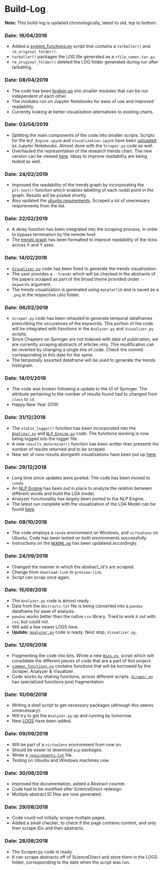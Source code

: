 # Build-Log

<strong>Note:</strong> This build-log is updated chronologically, latest to old, top to bottom.

### Date: 16/04/2019
- Added a [system_functions.py](https://github.com/SarthakJShetty/Bias/blob/master/system_functions.py) script that contains a ```tarballer()``` and ```rm_original_folder()```.
- ```tarballer()``` packages the LOG file generated as a ```<file_name>.tar.gz```.
- ```rm_original_folder()``` deleted the LOG folder generated during run after tarballing.

### Date: 08/04/2019
- The code has been [broken up](https://github.com/SarthakJShetty/Bias/blob/master/scripts/) into smaller modules that can be run independent of each other.
- The modules run on Jupyter Notebooks for ease of use and improved readability.
- Currently looking at better visualization alternatives to existing charts.

### Date: 03/04/2019
- Splitting the main components of the code into smaller scripts. Scripts for the ```NLP_Engine.ipynb``` and ```Visualization.ipynb``` have been [uploaded](https://github.com/SarthakJShetty/Bias/blob/master/scripts/) as Jupyter Notebooks. Almost done with the ```Scraper.py``` code as well.
- Overhauled the representation of the research trends chart. The new version can be viewed [here](https://raw.githubusercontent.com/SarthakJShetty/Bias/master/LOGS/LOG_2019-02-27_15_23_Eastern_Himalayas/Data_Visualization_Trends_Graph_conservation.png). Ideas to improve readability are being tested as well.

### Date: 24/02/2019
- Improved the readability of the trends graph by incorporating the ```plt.text()``` function which enables labelling of each
nodal point in the graph. Results will be posted shortly.
- Also updated the <a title="Updated ubuntu requirements file" href="https://github.com/SarthakJShetty/Bias/blob/master/ubuntu_requirements.txt">ubuntu requirements</a>. Scraped a lot of unecessary requirements from the list.

### Date: 22/02/2019
- A delay function has been integrated into the scraping process, in order to bypass termination by the remote host.
- The <a title="Trends Graph" href="https://github.com/SarthakJShetty/Bias/blob/master/LOGS/LOG_2019-02-20_23_4_Western_Ghats_Biodiversity/Data_Visualization_Trends_Graph_biodiversity.png">trends graph</a> has been formatted to improve readability of the ticks across X and Y axes.

### Date: 14/02/2019
- <a title="Visualizer.py" href="https://github.com/SarthakJShetty/Bias/blob/master/Visualizer.py">```Visualizer.py```</a> code has been fixed to generate the trends visualization.
- The user provides a ```--trends``` which will be checked in the abstracts of the papers scraped as part of the broad theme provided under ```--keywords``` argument.
- The trends visualization is generated using ```matplotlib``` and is saved as a ```.png``` in the respective ```LOGS``` folder.

### Date: 06/02/2019
- ```Scraper.py``` code has been rehauled to generate temporal dataframes prescribing the occurences of the keywords. This portion of the code will
be integrated with functions in the ```Analyzer.py``` and ```Visualizer.py``` scripts.
- Since Chapters on Springer are not indexed with date of publication, we are currently scraping abstracts of articles only. This modification
can be reverted by changing a single line of code. Check the commit corresponding to this date for the same.
- The temporally assorted dataframe will be used to generate the trends histogram.

### Date: 14/01/2019
- The code was broken following a update to the UI of Springer. The attribute pertaining to the number of results found had to changed from ```class``` to ```id```.
- Happy New Year 2019!

### Date: 31/12/2018
- The ```status_logger()``` function has been incorporated into the <a title="Analyzer.py" href="https://github.com/SarthakJShetty/Bias/blob/master/Analyzer.py">```Analyzer.py```</a> and <a title="NLP_Engine.py" href="https://github/com/SarthakJShetty/Bias/blob/master/NLP_Engine.py">```NLP_Engine.py```</a> code. The functions working is now being logged into the logger file.
- A new ```results_determiner()``` function has been writter than presents the number of results returned and to be scraped.
- New set of runs results alongwith visualizations have been put up <a title="Latest run LOG file" href="Latest run log files" href="https://github.com/SarthakJShetty/Bias/blob/master/LOGS/LOG_2018-12-31_13_45_Western_Ghats_Ecology_Conservation_Policy">here</a>.

### Date: 29/12/2018
- Long time since updates were posted. The code has been moved to ```conda```.
- An <a title="NLP_Engine.py" href="https://github.com/SarthakJShetty/Bias/blob/master/NLP_Engine.py">NLP Engine</a> has been put in place to analyze the relation between different words and build the LDA model.
- Analyzer functionality has largely been ported to the NLP Engine.
- The latest run complete with the visualization of the LDA Model can be found <a title="Latest run log files" href="https://github.com/SarthakJShetty/Bias/blob/master/LOGS/LOG_2018-12-29_16_50_Western_Ghats_Endemic_Crocodiles_Marshes/">here</a>.

### Date: 08/10/2018
- The code employs a ```conda``` environment on Windows, and ```virtualenv``` on Ubuntu. Code has been tested on both environments successfully.
- Instructions on the <a title="README.md" href="https://github.com/SarthakJShetty/Bias#analyzing-biases-in-academic-publications">```README.md```</a> has been updateed accordingly.

### Date: 24/09/2018
- Changed the manner in which the abstract_id's are scraped.
- Change from ```download-link``` to ```preview-link```.
- Script can scrap once again.

### Date: 15/09/2018
- The ```Analyzer.py``` code is almost ready.
- Data from the ```Abstracts.txt``` file is being converted into a ```pandas``` dataframe for ease of analysis.
- ```pandas``` works better than the native ```csv``` library. Tried to work it out with ```csv```, but could not.
- Will add a few newer LOGS here.
- <strong>Update:</strong> <a title="Analyzer" href="https://github.com/SarthakJShetty/Bias/blob/master//Analyzer.py">```Analyzer.py```</a> code is ready. Next stop, ```Visualizer.py```.

### Date: 12/09/2018
- Fragmenting the code into bits. Wrote a new <a title="Bias.py" href="https://github.com/SarthakJShetty/Bias/blob/master/Bias.py" target="_blank">```Bias.py```</a>, script which will consilidate the different pieces of code that are a part of this project.
- <a title="pre_processing.py" href="https://github.com/SarthakJShetty/Bias/blob/master/common_functions.py" target="_blank">```common_functions.py```</a> contains functions that will be borrowed by the Scraper, Analyzer & Visualizer.
- Code works by sharing functions, across different scripts. <a title="Scraper.py" href="https://github.com/SarthakJShetty/Bias/blob/master/Scraper.py">```Scraper.py```</a> has specialized functions post fragmentation.

### Date: 10/09/2018
- Writing a shell script to get necessary packages (although this seems unnecessary).
- Will try to get the ```Analyzer.py``` up and running by tomorrow.
- New <a title="LOGs" href="https://github.com/SarthakJShetty/Bias/blob/master/LOGS">LOGS</a> have been added.

### Date: 09/09/2018
- Will be part of a ```virtualenv``` environment from now on.
- Should be easier to download ```pip``` packages.
- Wrote a <a title="Packages required" href="https://github.com/SarthakJShetty/Bias/blob/master/requirements.txt">```requirements.txt```</a> file.
- Testing on Ubuntu and Windows machines now.

### Date: 30/08/2018
- Improved the documentation, added a Abstract counter.
- Code had to be modified after ScienceDirect redesign.
- Multiple abstract ID files are now generated.

### Date: 29/08/2018
- Code could not initially scrape multiple pages.
- Added a small checker, to check if the page contains content, and only then scrape IDs and then abstracts.

### Date: 28/08/2018
- The Scraper.py code is ready.
- It can scrape abstracts off of ScienceDirect and store them in the LOGS folder, corresponding to the date when the
script was run.